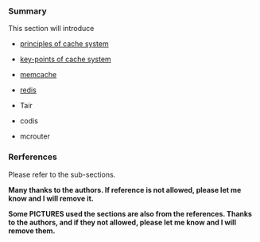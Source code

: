 ### Summary

This section will introduce

* [principles of cache system](principles/principles.md)

* [key-points of cache system](key_points/key_points.md)

* [memcache](memcache/memcache.md)

* [redis](redis/redis.md)

* Tair

* codis

* mcrouter

### Rerferences

Please refer to the sub-sections.

**Many thanks to the authors. If reference is not allowed, please let me know and I will remove it.**

**Some PICTURES used the sections are also from the references. Thanks to the authors, and if they not allowed, please let me know and I will remove them.**







